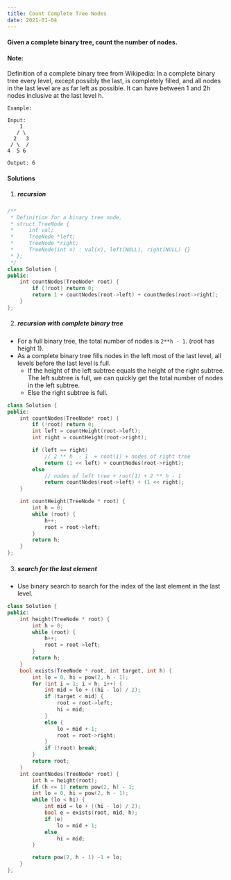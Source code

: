 ```yaml
---
title: Count Complete Tree Nodes
date: 2021-01-04
---
```

#### Given a complete binary tree, count the number of nodes.

#### Note:

Definition of a complete binary tree from Wikipedia:
In a complete binary tree every level, except possibly the last, is completely filled, and all nodes in the last level are as far left as possible. It can have between 1 and 2h nodes inclusive at the last level h.

```
Example:

Input: 
    1
   / \
  2   3
 / \  /
4  5 6

Output: 6
```

#### Solutions

1. ##### recursion

```cpp
/**
 * Definition for a binary tree node.
 * struct TreeNode {
 *     int val;
 *     TreeNode *left;
 *     TreeNode *right;
 *     TreeNode(int x) : val(x), left(NULL), right(NULL) {}
 * };
 */
class Solution {
public:
    int countNodes(TreeNode* root) {
        if (!root) return 0;
        return 1 + countNodes(root->left) + countNodes(root->right);
    }
};
```

2. ##### recursion with complete binary tree

- For a full binary tree, the total number of nodes is `2**h - 1`.  (root has height 1).
- As a complete binary tree fills nodes in the left most of the last level, all levels before the last level is full.
    - If the height of the left subtree equals the height of the right subtree. The left subtree is full, we can quickly get the total number of nodes in the left subtree.
    - Else the right subtree is full.

```cpp
class Solution {
public:
    int countNodes(TreeNode* root) {
        if (!root) return 0;
        int left = countHeight(root->left);
        int right = countHeight(root->right);

        if (left == right)
            // 2 ** h  - 1  + root(1) + nodes of right tree
            return (1 << left) + countNodes(root->right); 
        else
            // nodes of left tree + root(1) + 2 ** h - 1
            return countNodes(root->left) + (1 << right);
    }

    int countHeight(TreeNode * root) {
        int h = 0;
        while (root) {
            h++;
            root = root->left;
        }
        return h;
    }
};
```


3. ##### search for the last element


- Use binary search to search for the index of the last element in the last level.

```cpp
class Solution {
public:
    int height(TreeNode * root) {
        int h = 0;
        while (root) {
            h++;
            root = root->left;
        }
        return h;
    }
    bool exists(TreeNode * root, int target, int h) {
        int lo = 0, hi = pow(2, h - 1);
        for (int i = 1; i < h; i++) {
            int mid = lo + ((hi - lo) / 2);
            if (target < mid) {
                root = root->left;
                hi = mid;
            }
            else {
                lo = mid + 1;
                root = root->right;
            }
            if (!root) break;
        }
        return root;
    }
    int countNodes(TreeNode* root) {
        int h = height(root);
        if (h <= 1) return pow(2, h) - 1;
        int lo = 0, hi = pow(2, h - 1);
        while (lo < hi) {
            int mid = lo + ((hi - lo) / 2);
            bool e = exists(root, mid, h);
            if (e)
                lo = mid + 1;
            else
                hi = mid;
        }

        return pow(2, h - 1) -1 + lo;
    }
};
```